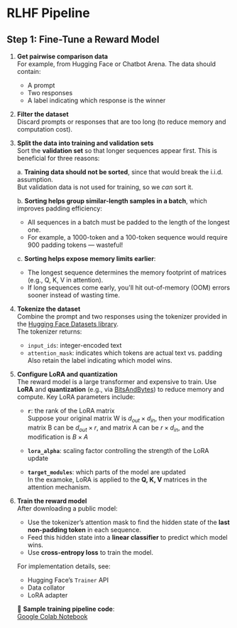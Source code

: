 # RLHF Pipeline

## Step 1: Fine-Tune a Reward Model

1. **Get pairwise comparison data**  
   For example, from Hugging Face or Chatbot Arena. The data should contain:
   - A prompt
   - Two responses
   - A label indicating which response is the winner

2. **Filter the dataset**  
   Discard prompts or responses that are too long (to reduce memory and computation cost).

3. **Split the data into training and validation sets**  
   Sort the **validation set** so that longer sequences appear first. This is beneficial for three reasons:

   a. **Training data should not be sorted**, since that would break the i.i.d. assumption.  
      But validation data is not used for training, so we *can* sort it.

   b. **Sorting helps group similar-length samples in a batch**, which improves padding efficiency:  
      - All sequences in a batch must be padded to the length of the longest one.  
      - For example, a 1000-token and a 100-token sequence would require 900 padding tokens — wasteful!

   c. **Sorting helps expose memory limits earlier**:  
      - The longest sequence determines the memory footprint of matrices (e.g., Q, K, V in attention).  
      - If long sequences come early, you'll hit out-of-memory (OOM) errors sooner instead of wasting time.

4. **Tokenize the dataset**  
   Combine the prompt and two responses using the tokenizer provided in the [Hugging Face Datasets library](https://huggingface.co/docs/datasets/index).  
   The tokenizer returns:
   - `input_ids`: integer-encoded text
   - `attention_mask`: indicates which tokens are actual text vs. padding  
   Also retain the label indicating which model wins.

5. **Configure LoRA and quantization**  
   The reward model is a large transformer and expensive to train. Use **LoRA** and **quantization** (e.g., via [BitsAndBytes](https://github.com/TimDettmers/bitsandbytes)) to reduce memory and compute. Key LoRA parameters include:

   - **`r`**: the rank of the LoRA matrix  
   Suppose your original matrix W is $d_{out} \times d_{in}$, then your modification matrix B can be $d_{out} \times r$, and matrix A can be $r \times d_{in}$, and the modification is $B \times A$

   - **`lora_alpha`**: scaling factor controlling the strength of the LoRA update

   - **`target_modules`**: which parts of the model are updated  
     In the examoke, LoRA is applied to the **Q, K, V** matrices in the attention mechanism.

6. **Train the reward model**  
   After downloading a public model:
   - Use the tokenizer’s attention mask to find the hidden state of the **last non-padding token** in each sequence.
   - Feed this hidden state into a **linear classifier** to predict which model wins.
   - Use **cross-entropy loss** to train the model.

   For implementation details, see:
   - Hugging Face’s `Trainer` API
   - Data collator
   - LoRA adapter

   📎 **Sample training pipeline code**:  
   [Google Colab Notebook](https://colab.research.google.com/drive/1B4NPpZzKLBxdk_zMqp4MM4026-g0wr3J?usp=sharing)



